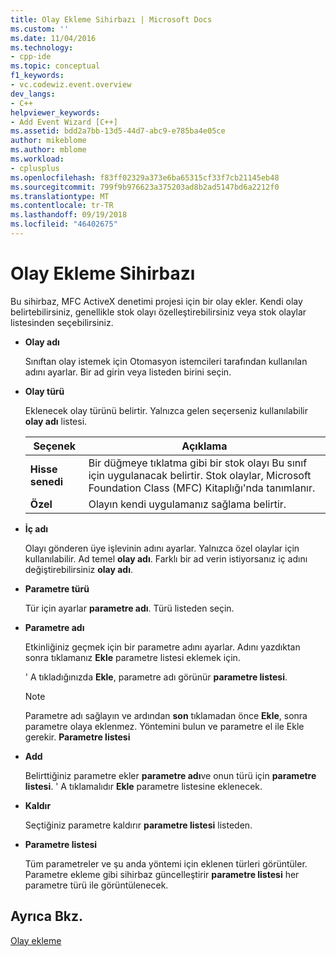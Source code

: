 ```yaml
---
title: Olay Ekleme Sihirbazı | Microsoft Docs
ms.custom: ''
ms.date: 11/04/2016
ms.technology:
- cpp-ide
ms.topic: conceptual
f1_keywords:
- vc.codewiz.event.overview
dev_langs:
- C++
helpviewer_keywords:
- Add Event Wizard [C++]
ms.assetid: bdd2a7bb-13d5-44d7-abc9-e785ba4e05ce
author: mikeblome
ms.author: mblome
ms.workload:
- cplusplus
ms.openlocfilehash: f83ff02329a373e6ba65315cf33f7cb21145eb48
ms.sourcegitcommit: 799f9b976623a375203ad8b2ad5147bd6a2212f0
ms.translationtype: MT
ms.contentlocale: tr-TR
ms.lasthandoff: 09/19/2018
ms.locfileid: "46402675"
---
```

# <a name="add-event-wizard"></a>Olay Ekleme Sihirbazı

Bu sihirbaz, MFC ActiveX denetimi projesi için bir olay ekler. Kendi olay belirtebilirsiniz, genellikle stok olayı özelleştirebilirsiniz veya stok olaylar listesinden seçebilirsiniz.

- **Olay adı**

   Sınıftan olay istemek için Otomasyon istemcileri tarafından kullanılan adını ayarlar. Bir ad girin veya listeden birini seçin.

- **Olay türü**

   Eklenecek olay türünü belirtir. Yalnızca gelen seçerseniz kullanılabilir **olay adı** listesi.

   |Seçenek|Açıklama|
   |------------|-----------------|
   |**Hisse senedi**|Bir düğmeye tıklatma gibi bir stok olayı Bu sınıf için uygulanacak belirtir. Stok olaylar, Microsoft Foundation Class (MFC) Kitaplığı'nda tanımlanır.|
   |**Özel**|Olayın kendi uygulamanız sağlama belirtir.|

- **İç adı**

   Olayı gönderen üye işlevinin adını ayarlar. Yalnızca özel olaylar için kullanılabilir. Ad temel **olay adı**. Farklı bir ad verin istiyorsanız iç adını değiştirebilirsiniz **olay adı**.

- **Parametre türü**

   Tür için ayarlar **parametre adı**. Türü listeden seçin.

- **Parametre adı**

   Etkinliğiniz geçmek için bir parametre adını ayarlar. Adını yazdıktan sonra tıklamanız **Ekle** parametre listesi eklemek için.

   ' A tıkladığınızda **Ekle**, parametre adı görünür **parametre listesi**.

   > [!NOTE]
   > Parametre adı sağlayın ve ardından **son** tıklamadan önce **Ekle**, sonra parametre olaya eklenmez. Yöntemini bulun ve parametre el ile Ekle gerekir. **Parametre listesi**

- **Add**

   Belirttiğiniz parametre ekler **parametre adı**ve onun türü için **parametre listesi**. ' A tıklamalıdır **Ekle** parametre listesine eklenecek.

- **Kaldır**

   Seçtiğiniz parametre kaldırır **parametre listesi** listeden.

- **Parametre listesi**

   Tüm parametreler ve şu anda yöntemi için eklenen türleri görüntüler. Parametre ekleme gibi sihirbaz güncelleştirir **parametre listesi** her parametre türü ile görüntülenecek.

## <a name="see-also"></a>Ayrıca Bkz.

[Olay ekleme](../ide/adding-an-event-visual-cpp.md)